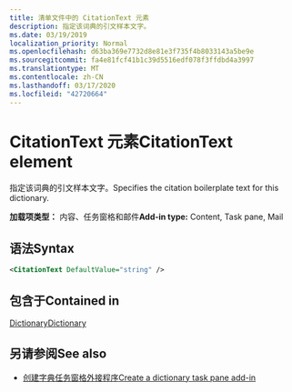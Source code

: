 ```yaml
---
title: 清单文件中的 CitationText 元素
description: 指定该词典的引文样本文字。
ms.date: 03/19/2019
localization_priority: Normal
ms.openlocfilehash: d63ba369e7732d8e81e3f735f4b8033143a5be9e
ms.sourcegitcommit: fa4e81fcf41b1c39d5516edf078f3ffdbd4a3997
ms.translationtype: MT
ms.contentlocale: zh-CN
ms.lasthandoff: 03/17/2020
ms.locfileid: "42720664"
---
```

# <a name="citationtext-element"></a><span data-ttu-id="426a2-103">CitationText 元素</span><span class="sxs-lookup"><span data-stu-id="426a2-103">CitationText element</span></span>

<span data-ttu-id="426a2-104">指定该词典的引文样本文字。</span><span class="sxs-lookup"><span data-stu-id="426a2-104">Specifies the citation boilerplate text for this dictionary.</span></span>

<span data-ttu-id="426a2-105">**加载项类型：** 内容、任务窗格和邮件</span><span class="sxs-lookup"><span data-stu-id="426a2-105">**Add-in type:** Content, Task pane, Mail</span></span>

## <a name="syntax"></a><span data-ttu-id="426a2-106">语法</span><span class="sxs-lookup"><span data-stu-id="426a2-106">Syntax</span></span>

```XML
<CitationText DefaultValue="string" />
```

## <a name="contained-in"></a><span data-ttu-id="426a2-107">包含于</span><span class="sxs-lookup"><span data-stu-id="426a2-107">Contained in</span></span>

[<span data-ttu-id="426a2-108">Dictionary</span><span class="sxs-lookup"><span data-stu-id="426a2-108">Dictionary</span></span>](dictionary.md)

## <a name="see-also"></a><span data-ttu-id="426a2-109">另请参阅</span><span class="sxs-lookup"><span data-stu-id="426a2-109">See also</span></span>

- [<span data-ttu-id="426a2-110">创建字典任务窗格外接程序</span><span class="sxs-lookup"><span data-stu-id="426a2-110">Create a dictionary task pane add-in</span></span>](../../word/dictionary-task-pane-add-ins.md)
